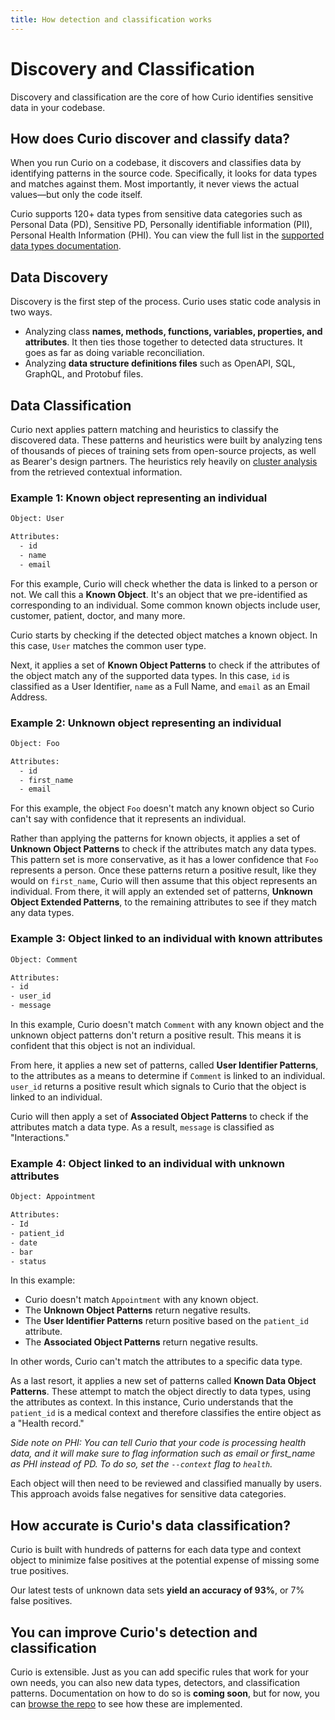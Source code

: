 ```yaml
---
title: How detection and classification works
---
```


# Discovery and Classification

Discovery and classification are the core of how Curio identifies sensitive data in your codebase.

## How does Curio discover and classify data?

When you run Curio on a codebase, it discovers and classifies data by identifying patterns in the source code. Specifically, it looks for data types and matches against them. Most importantly, it never views the actual values—but only the code itself.

Curio supports 120+ data types from sensitive data categories such as Personal Data (PD), Sensitive PD, Personally identifiable information (PII), Personal Health Information (PHI). You can view the full list in the [supported data types documentation](https://curio.sh/reference/datatypes/).

## Data Discovery

Discovery is the first step of the process. Curio uses static code analysis in two ways.

- Analyzing class **names, methods, functions, variables, properties, and attributes**. It then ties those together to detected data structures. It goes as far as doing variable reconciliation.
- Analyzing **data structure definitions files** such as OpenAPI, SQL, GraphQL, and Protobuf files.

## Data Classification

Curio next applies pattern matching and heuristics to classify the discovered data. These patterns and heuristics were built by analyzing tens of thousands of pieces of training sets from open-source projects, as well as Bearer's design partners. The heuristics rely heavily on [cluster analysis](https://en.wikipedia.org/wiki/Cluster_analysis) from the retrieved contextual information.

### Example 1: Known object representing an individual

```txt
Object: User

Attributes:
  - id
  - name
  - email
```

For this example, Curio will check whether the data is linked to a person or not. We call this a **Known Object**. It's an object that we pre-identified as corresponding to an individual. Some common known objects include user, customer, patient, doctor, and many more.

Curio starts by checking if the detected object matches a known object. In this case, `User` matches the common user type.

Next, it applies a set of **Known Object Patterns** to check if the attributes of the object match any of the supported data types. In this case, `id` is classified as a User Identifier, `name` as a Full Name, and `email` as an Email Address.

### Example 2: Unknown object representing an individual

```txt
Object: Foo

Attributes:
  - id
  - first_name
  - email
```

For this example, the object `Foo` doesn't match any known object so Curio can't say with confidence that it represents an individual.

Rather than applying the patterns for known objects, it applies a set of **Unknown Object Patterns** to check if the attributes match any data types. This pattern set is more conservative, as it has a lower confidence that `Foo` represents a person. Once these patterns return a positive result, like they would on `first_name`, Curio will then assume that this object represents an individual. From there, it will apply an extended set of patterns, **Unknown Object Extended Patterns**, to the remaining attributes to see if they match any data types.

### Example 3: Object linked to an individual with known attributes

```txt
Object: Comment

Attributes:
- id
- user_id
- message
```

In this example, Curio doesn't match `Comment` with any known object and the unknown object patterns don't return a positive result. This means it is confident that this object is not an individual.

From here, it applies a new set of patterns, called **User Identifier Patterns**, to the attributes as a means to determine if `Comment` is linked to an individual. `user_id` returns a positive result which signals to Curio that the object is linked to an individual.

Curio will then apply a set of **Associated Object Patterns** to check if the attributes match a data type. As a result, `message` is classified as "Interactions."

### Example 4: Object linked to an individual with unknown attributes

```txt
Object: Appointment

Attributes:
- Id
- patient_id
- date
- bar
- status
```

In this example:

- Curio doesn't match `Appointment` with any known object.
- The **Unknown Object Patterns** return negative results.
- The **User Identifier Patterns** return positive based on the `patient_id` attribute.
- The **Associated Object Patterns** return negative results.

In other words, Curio can't match the attributes to a specific data type.

As a last resort, it applies a new set of patterns called **Known Data Object Patterns**. These attempt to match the object directly to data types, using the attributes as context. In this instance, Curio understands that the `patient_id` is a medical context and therefore classifies the entire object as a "Health record."  
  
*Side note on PHI: You can tell Curio that your code is processing health data, and it will make sure to flag information such as email or first_name as PHI instead of PD. To do so, set the `--context` flag to `health`.*  
  
Each object will then need to be reviewed and classified manually by users. This approach avoids false negatives for sensitive data categories.

## How accurate is Curio's data classification?

Curio is built with hundreds of patterns for each data type and context object to minimize false positives at the potential expense of missing some true positives.  
  
Our latest tests of unknown data sets **yield an accuracy of 93%**, or 7% false positives.

## You can improve Curio's detection and classification

Curio is extensible. Just as you can add specific rules that work for your own needs, you can also new data types, detectors, and classification patterns. Documentation on how to do so is **coming soon**, but for now, you can [browse the repo](https://github.com/Bearer/curio) to see how these are implemented.
